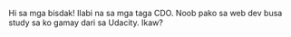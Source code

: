 Hi sa mga bisdak! Ilabi na sa mga taga CDO. Noob pako sa web dev busa study sa
ko gamay dari sa Udacity. Ikaw?
